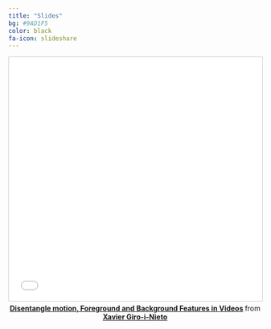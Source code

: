 ```yaml
---
title: "Slides"
bg: #9AD1F5
color: black
fa-icon: slideshare
---
```


<center>
<iframe src="//www.slideshare.net/slideshow/embed_code/key/CEsoWYPkGVLLOV" width="595" height="485" frameborder="0" marginwidth="0" marginheight="0" scrolling="no" style="border:1px solid #CCC; border-width:1px; margin-bottom:5px; max-width: 100%;" allowfullscreen> </iframe> <div style="margin-bottom:5px"> <strong> <a href="//www.slideshare.net/xavigiro/disentangle-motion-foreground-and-background-features-in-videos" title="Disentangle motion, Foreground and Background Features in Videos" target="_blank">Disentangle motion, Foreground and Background Features in Videos</a> </strong> from <strong><a target="_blank" href="https://www.slideshare.net/xavigiro">Xavier Giro-i-Nieto</a></strong> </div>
</center>
